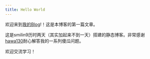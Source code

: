 ```yaml
---
title: Hello World
---
```

欢迎来到[我的Blog](https://smilin9.com/)!！这是本博客的第一篇文章。

这是smilin9历时两天（其实加起来不到一天）搭建的静态博客。非常感谢[hawa130](https://hawa130.com/)耐心解答我的一系列傻瓜问题。

欢迎交流学习！
